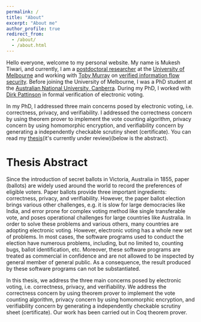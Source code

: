 ```yaml
---
permalink: /
title: "About"
excerpt: "About me"
author_profile: true
redirect_from: 
  - /about/
  - /about.html
---
```


Hello everyone, welcome to my personal website. My name is Mukesh Tiwari, and currently, I am a [postdoctoral researcher](https://findanexpert.unimelb.edu.au/profile/860472-mukesh-tiwari) at the [University of Melbourne](https://www.unimelb.edu.au) and working with [Toby Murray](https://findanexpert.unimelb.edu.au/profile/780796-toby-murray) on [verified information flow security](http://covern.org/). Before joining the University of Melbourne, I was a PhD student at the [Australian National University, Canberra](https://www.anu.edu.au/). During my PhD, I worked with [Dirk Pattinson](http://users.cecs.anu.edu.au/~dpattinson/) in formal verification of electronic voting. 

In my PhD, I addressed three main concerns posed by electronic voting, i.e. correctness, privacy, and verifiability. I addressed the correctness concern by using theorem prover to implement the vote counting algorithm, privacy concern by using homomorphic encryption, and verifiability concern by generating a independently checkable scrutiny sheet (certificate). You can read my [thesis](https://github.com/mukeshtiwari/Thesis/blob/master/thesisTemplate/thesis.pdf)(it's currently under review)(below is the abstract). 


Thesis Abstract
========
Since the introduction of secret ballots in Victoria, Australia in 1855, 
paper (ballots) are widely used around the world to record 
the preferences of eligible voters. Paper ballots provide three 
important ingredients: correctness, privacy, and verifiability. 
However, the paper ballot election brings various  other challenges, e.g. 
it is slow for large democracies like India,  and error prone for complex voting method 
like single transferable vote, and poses operational challenges for 
large countries like Australia. In order to solve these problems and various others, 
many countries are adopting electronic voting. However, 
electronic voting has a whole new set of problems. In most cases, the software 
programs used to conduct the election have numerous problems, including, but no limited to, 
counting bugs, ballot identification, etc. Moreover, 
these software programs are treated as commercial in confidence and 
are not allowed to be inspected by general member of general public. 
As a consequence, the result produced by these software programs 
can not be substantiated.

In this thesis, we address the three main concerns posed by electronic voting, i.e. 
correctness, privacy, and verifiability. We address the correctness concern by using 
theorem prover to implement the vote counting algorithm, 
privacy concern by using homomorphic encryption, and verifiability concern 
by generating a independently checkable scrutiny sheet (certificate). Our work 
has been carried out in Coq theorem prover.


